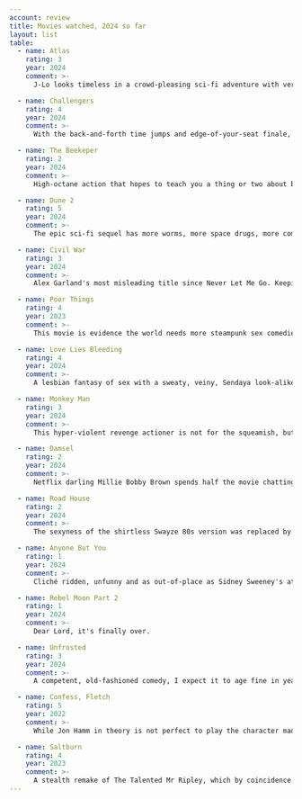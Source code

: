 ```yaml
---
account: review
title: Movies watched, 2024 so far
layout: list
table:
  - name: Atlas
    rating: 3
    year: 2024
    comment: >-
      J-Lo looks timeless in a crowd-pleasing sci-fi adventure with very decent special effects, considering it's Netflix.

  - name: Challengers
    rating: 4
    year: 2024
    comment: >-
      With the back-and-forth time jumps and edge-of-your-seat finale, the movie itself is a tennis match.

  - name: The Beekeper
    rating: 2
    year: 2024
    comment: >-
      High-octane action that hopes to teach you a thing or two about bees, beehives and similar Animal Planet related stuff.

  - name: Dune 2
    rating: 5
    year: 2024
    comment: >-
      The epic sci-fi sequel has more worms, more space drugs, more combat, more palace intrigue and a better popcorn bucket.

  - name: Civil War
    rating: 3
    year: 2024
    comment: >-
      Alex Garland's most misleading title since Never Let Me Go. Keeping the story apolitical drained all the depth out of it.

  - name: Poor Things
    rating: 4
    year: 2023
    comment: >-
      This movie is evidence the world needs more steampunk sex comedies.

  - name: Love Lies Bleeding
    rating: 4
    year: 2024
    comment: >-
      A lesbian fantasy of sex with a sweaty, veiny, Sendaya look-alike. Roid rage and mullets haven't been this relevant since Con Air.

  - name: Monkey Man
    rating: 3
    year: 2024
    comment: >-
      This hyper-violent revenge actioner is not for the squeamish, but the stunts are worth watching.

  - name: Damsel
    rating: 2
    year: 2024
    comment: >-
      Netflix darling Millie Bobby Brown spends half the movie chatting with a dragon that wants to eat her.

  - name: Road House
    rating: 2
    year: 2024
    comment: >-
      The sexyness of the shirtless Swayze 80s version was replaced by UFC bro propaganda.

  - name: Anyone But You
    rating: 1
    year: 2024
    comment: >-
      Cliché ridden, unfunny and as out-of-place as Sidney Sweeney's attempts at physical comedy.

  - name: Rebel Moon Part 2
    rating: 1
    year: 2024
    comment: >-
      Dear Lord, it's finally over.

  - name: Unfrosted
    rating: 3
    year: 2024
    comment: >-
      A competent, old-fashioned comedy, I expect it to age fine in years to come.

  - name: Confess, Fletch
    rating: 5
    year: 2022
    comment: >-
      While Jon Hamm in theory is not perfect to play the character made popular by Chevy Chase, the movie triumphs in all fronts.

  - name: Saltburn
    rating: 4
    year: 2023
    comment: >-
      A stealth remake of The Talented Mr Ripley, which by coincidence has a new show on Netflix.
---
```

